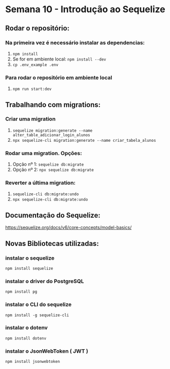 # Semana 10 - Introdução ao Sequelize

## Rodar o repositório:

### Na primeira vez é necessário instalar as dependencias:
1. `npm install`
2. Se for em ambiente local: `npm install --dev`
3. `cp .env_example .env`

### Para rodar o repositório em ambiente local
1. `npm run start:dev`

## Trabalhando com migrations:

### Criar uma migration
1. `sequelize migration:generate --name alter_table_adicionar_login_alunos`
2. `npx sequelize-cli migration:generate --name criar_tabela_alunos`
### Rodar uma migration. Opções:
1. Opção nº 1: `sequelize db:migrate`
2. Opção nº 2: `npx sequelize db:migrate`

### Reverter a última migration:
1. `sequelize-cli db:migrate:undo`
2. `npx sequelize-cli db:migrate:undo`

## Documentação do Sequelize:
https://sequelize.org/docs/v6/core-concepts/model-basics/

## Novas Bibliotecas utilizadas:

### instalar o sequelize
`npm install sequelize` 
### instalar o driver do PostgreSQL
`npm install pg` 
### instalar o CLI do sequelize
`npm install -g sequelize-cli` 
### instalar o dotenv
`npm install dotenv`
### instalar o JsonWebToken ( JWT )
`npm install jsonwebtoken`